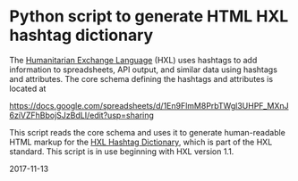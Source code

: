 # Python script to generate HTML HXL hashtag dictionary

The [Humanitarian Exchange Language](http://hxlstandard.org) (HXL)
uses hashtags to add information to spreadsheets, API output, and
similar data using hashtags and attributes. The core schema defining
the hashtags and attributes is located at

https://docs.google.com/spreadsheets/d/1En9FlmM8PrbTWgl3UHPF_MXnJ6ziVZFhBbojSJzBdLI/edit?usp=sharing

This script reads the core schema and uses it to generate
human-readable HTML markup for the [HXL Hashtag
Dictionary](http://hxlstandard.org/standard/dictionary/), which is
part of the HXL standard. This script is in use beginning with HXL
version 1.1.


2017-11-13
